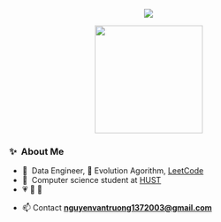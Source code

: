 

<p align="center">
  <img src="https://github-readme-streak-stats.herokuapp.com/?user=VTzy137&theme=tokyonight"/>
</p>

<p align="center">
  <img src="https://github-readme-stats.vercel.app/api?username=VTzy137&theme=tokyonight&show_icons=true" height="195" />
<!--   <img src="https://github-readme-stats.vercel.app/api/top-langs/?username=VTzy137&theme=tokyonight&layout=compact" height="195" /> -->
</p>

<div style="flex: 1; text-align: left;">
  <h3>✨&nbsp; About Me</h3>
  <ul>
    <li>🔭 &nbsp;Data Engineer, 📖 Evolution Agorithm, <a href="https://leetcode.com/u/VTzy137">LeetCode</a></li>
    <li>🏫 &nbsp;Computer science student at <a href="https://hust.edu.vn">HUST</a></li>
<!--     <li>💼 &nbsp;Intern at <a href="https://ownego.com">Ownego</a></li> -->
    <li>💗 🏃 🎨</li>
    <li> 
      
  📫 Contact **nguyenvantruong1372003@gmail.com** 
    </li>
  </ul>
</div>

<!-- <p align="center">
  <img src="https://github-readme-quotes-bay.vercel.app/quote?theme=dracula"/>
</p> -->
